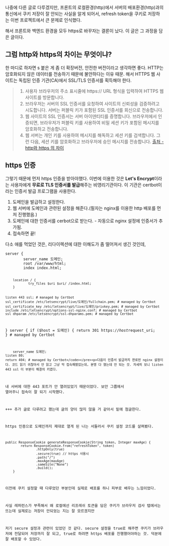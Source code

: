 <p>나중에 다른 글로 다루겠지만, 프론트의 로컬환경(http)에서 서버의 배포환경(http)과의 통신에서 쿠키 저장이 잘 안되는 사실을 알게 되어서, refresh token을 쿠키로 저장하는 이번 프로젝트에서 큰 문제로 인식했다.</p>
<p>해서 프론트와 백엔드 환경을 모두 https로 바꾸자는 결론이 났다.
이 글은 그 과정을 담은 글이다. </p>
<h2 id="그럼-http와-https의-차이는-무엇이냐">그럼 http와 https의 차이는 무엇이냐?</h2>
<p>한 마디로 하자면 s 붙은 게 좀 더 확장버전, 안전한 버전이라고 생각하면 좋다. HTTP는 암호화되지 않은 데이터를 전송하기 때문에 불안하다는 이유 때문. 해서 HTTPS 웹 사이트는 독립된 인증 기관(CA)에서 SSL/TLS 인증서를 획득해야 한다. </p>
<blockquote>
<ol>
<li>사용자 브라우저의 주소 표시줄에 https:// URL 형식을 입력하여 HTTPS 웹 사이트를 방문합니다.</li>
<li>브라우저는 서버의 SSL 인증서를 요청하여 사이트의 신뢰성을 검증하려고 시도합니다.
서버는 퍼블릭 키가 포함된 SSL 인증서를 회신으로 전송합니다.</li>
<li>웹 사이트의 SSL 인증서는 서버 아이덴티티를 증명합니다. 브라우저에서 인증되면, 브라우저가 퍼블릭 키를 사용하여 비밀 세션 키가 포함된 메시지를 암호화하고 전송합니다.</li>
<li>웹 서버는 개인 키를 사용하여 메시지를 해독하고 세션 키를 검색합니다. 그런 다음, 세션 키를 암호화하고 브라우저에 승인 메시지를 전송합니다.
<a href="https://aws.amazon.com/ko/compare/the-difference-between-https-and-http/">출처 - http와 https 의 차이</a></li>
</ol>
</blockquote>
<h2 id="https-인증">https 인증</h2>
<p>그렇기 때문에 먼저 https 인증을 받아야했다. 이번에 이용한 것은 <strong>Let's Encrypt</strong>이라는 사용자에게 <strong>무료로 TLS 인증서를 발급</strong>해주는 비영리기관이다. 이 기관은 certbot이라는 인증서 발급 프로그램을 사용한다.</p>
<ol>
<li>도메인을 발급하고 설정한다.</li>
<li>웹 서버에 도메인과 관련된 설정을 해준다.(필자는 nginx를 이용한 http 배포를 먼저 진행했음.)</li>
<li>도메인에 대한 인증서를 cerbot으로 받는다. - 자동으로 nginx 설정에 인증서가 추가됨.</li>
<li>접속하면 끝!</li>
</ol>
<p>다소 애를 먹었던 것은, 리다이렉션에 대한 이해도가 좀 떨어져서 생긴 것인데,</p>
<pre><code>server {
        server_name 도메인;
        root /var/www/html;
        index index.html;

        location / {
                try_files $uri $uri/ /index.html;
        }


    listen 443 ssl; # managed by Certbot
    ssl_certificate /etc/letsencrypt/live/도메인/fullchain.pem; # managed by Certbot
    ssl_certificate_key /etc/letsencrypt/live/도메인/privkey.pem; # managed by Certbot
    include /etc/letsencrypt/options-ssl-nginx.conf; # managed by Certbot
    ssl_dhparam /etc/letsencrypt/ssl-dhparams.pem; # managed by Certbot

}
server {
    if ($host = 도메인) {
        return 301 https://$host$request_uri;
    } # managed by Certbot


        server_name 도메인;
    listen 80;
    return 404; # managed by Certbot</code></pre><p>다음이 인증서 발급까지 완료된 nginx 설정이다. 코드 읽기 귀찮아서 안 읽고 그냥 막 접속해봤었는데, 분명 다 했는데 안 되는 것. 자세히 보니 listen 443 ssl 이 부분이 해결의 키였다.
내 서버에 대한 443 포트가 안 열려있었기 때문이었다. 보안 그룹에서 열어주니 접속이 잘 되기 시작했다.</p>
<p>+++ 추가 글로 다루려고 했는데 글의 양이 많지 않을 거 같아서 밑에 첨글한다.</p>
<p>https 인증으로 도메인까지 제대로 열게 된 나는 서둘러서 쿠키 설정 코드를 살펴봤다.</p>
<pre><code class="language-java">public ResponseCookie generateResponseCookie(String token, Integer maxAge) {
        return ResponseCookie.from(&quot;refreshToken&quot;, token)
                .httpOnly(true)
                .secure(true) // https 사용시
                .path(&quot;/&quot;)
                .maxAge(maxAge)
                .sameSite(&quot;None&quot;)
                .build();
    }</code></pre>
<p>이전에 쿠키 설정할 때 다루었던 부분인데 실제로 배포를 하니 피부로 배우는 느낌이었다.</p>
<p>사실 레퍼런스가 부족해서 왜 로컬에선 리프레쉬 토큰을 담은 쿠키가 브라우저 검사 탭에서는 뜨는데 실제로는 저장이 안되었는 지는 잘 모르겠지만 </p>
<p>저기 secure 설정과 관련이 있었던 것 같다. secure 설정을 true로 해주면 쿠키가 브라우저에 전달되어 저장까지 잘 되고, true로 하려면 https 배포를 진행했어야하는 것. 덕분에 잘 배포할 수 있었다.</p>